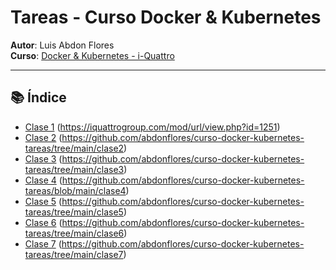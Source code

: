 # Tareas - Curso Docker & Kubernetes

**Autor**: Luis Abdon Flores  
**Curso**: [Docker & Kubernetes - i-Quattro](https://iquattrogroup.com/mod/url/view.php?id=1251)

---

## 📚 Índice

- [Clase 1](clase1/)  (https://iquattrogroup.com/mod/url/view.php?id=1251)
- [Clase 2](clase2/)  (https://github.com/abdonflores/curso-docker-kubernetes-tareas/tree/main/clase2)
- [Clase 3](clase3/)  (https://github.com/abdonflores/curso-docker-kubernetes-tareas/tree/main/clase3) 
- [Clase 4](clase4/) (https://github.com/abdonflores/curso-docker-kubernetes-tareas/blob/main/clase4)
- [Clase 5](clase5/) (https://github.com/abdonflores/curso-docker-kubernetes-tareas/tree/main/clase5)
- [Clase 6](clase6/)  (https://github.com/abdonflores/curso-docker-kubernetes-tareas/tree/main/clase6)
- [Clase 7](clase7/)  (https://github.com/abdonflores/curso-docker-kubernetes-tareas/tree/main/clase7)
